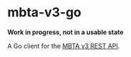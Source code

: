 # mbta-v3-go

**Work in progress, not in a usable state**

A Go client for the [MBTA v3 REST API](https://www.mbta.com/developers/v3-api).
